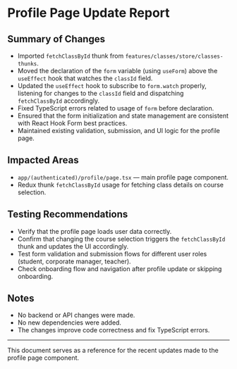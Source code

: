 # Profile Page Update Report

## Summary of Changes

- Imported `fetchClassById` thunk from `features/classes/store/classes-thunks`.
- Moved the declaration of the `form` variable (using `useForm`) above the `useEffect` hook that watches the `classId` field.
- Updated the `useEffect` hook to subscribe to `form.watch` properly, listening for changes to the `classId` field and dispatching `fetchClassById` accordingly.
- Fixed TypeScript errors related to usage of `form` before declaration.
- Ensured that the form initialization and state management are consistent with React Hook Form best practices.
- Maintained existing validation, submission, and UI logic for the profile page.

## Impacted Areas

- `app/(authenticated)/profile/page.tsx` — main profile page component.
- Redux thunk `fetchClassById` usage for fetching class details on course selection.

## Testing Recommendations

- Verify that the profile page loads user data correctly.
- Confirm that changing the course selection triggers the `fetchClassById` thunk and updates the UI accordingly.
- Test form validation and submission flows for different user roles (student, corporate manager, teacher).
- Check onboarding flow and navigation after profile update or skipping onboarding.

## Notes

- No backend or API changes were made.
- No new dependencies were added.
- The changes improve code correctness and fix TypeScript errors.

---

This document serves as a reference for the recent updates made to the profile page component.

